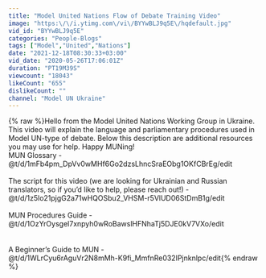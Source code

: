 ```yaml
---
title: "Model United Nations Flow of Debate Training Video"
image: "https:\/\/i.ytimg.com\/vi\/BYYwBLJ9q5E\/hqdefault.jpg"
vid_id: "BYYwBLJ9q5E"
categories: "People-Blogs"
tags: ["Model","United","Nations"]
date: "2021-12-18T08:30:33+03:00"
vid_date: "2020-05-26T17:06:01Z"
duration: "PT19M39S"
viewcount: "18043"
likeCount: "655"
dislikeCount: ""
channel: "Model UN Ukraine"
---
```

{% raw %}Hello from the Model United Nations Working Group in Ukraine. This video will explain the language and parliamentary procedures used in Model UN-type of debate. Below this description are additional resources you may use for help. Happy MUNing!<br />MUN Glossary - <br />@t/d/1mFb4pm_DpVv0wMHf6Go2dzsLhncSraEObg1OKfCBrEg/edit <br /><br />The script for this video (we are looking for Ukrainian and Russian translators, so if you’d like to help, please reach out!) - <br />@t/d/1z5lo21pjgG2a71wHQOSbu2_VHSM-r5VlUD06StDmB1g/edit <br /><br />MUN Procedures Guide - <br />@t/d/1OzYrOysgel7xnpyh0wRoBawslHFNhaTj5DJE0kV7VXo/edit <br /><br /><br />A Beginner’s Guide to MUN - <br />@t/d/1WLrCyu6rAguVr2N8mMh-K9fi_MmfnRe032IPjnknlpc/edit{% endraw %}
